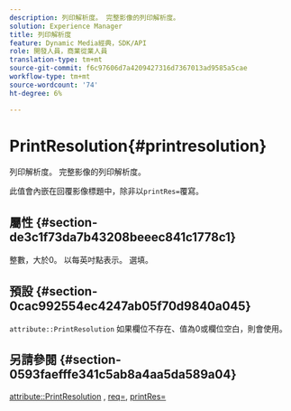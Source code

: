 ```yaml
---
description: 列印解析度。 完整影像的列印解析度。
solution: Experience Manager
title: 列印解析度
feature: Dynamic Media經典，SDK/API
role: 開發人員，商業從業人員
translation-type: tm+mt
source-git-commit: f6c97606d7a4209427316d7367013ad9585a5cae
workflow-type: tm+mt
source-wordcount: '74'
ht-degree: 6%

---
```



# PrintResolution{#printresolution}

列印解析度。 完整影像的列印解析度。

此值會內嵌在回覆影像標題中，除非以`printRes=`覆寫。

## 屬性 {#section-de3c1f73da7b43208beeec841c1778c1}

整數，大於0。 以每英吋點表示。 選填。

## 預設 {#section-0cac992554ec4247ab05f70d9840a045}

`attribute::PrintResolution` 如果欄位不存在、值為0或欄位空白，則會使用。

## 另請參閱 {#section-0593faefffe341c5ab8a4aa5da589a04}

[attribute::PrintResolution](../../../../../../is-api/image-catalog/image-serving-api-ref/c-image-catalog-reference/c-attributes-reference/r-printresolution.md#reference-a53c6850077148c9bd88a8c5c1c400c5) ,  [req=](../../../../../../is-api/http-ref/image-serving-api-ref/c-http-protocol-reference/c-command-reference/r-req/r-req.md#reference-907cdb4a97034db7ad94695f25552e76),  [printRes=](../../../../../../is-api/http-ref/image-serving-api-ref/c-http-protocol-reference/c-command-reference/r-printres.md#reference-84f52afff4704c4b9d58e4bbbaea1491)
